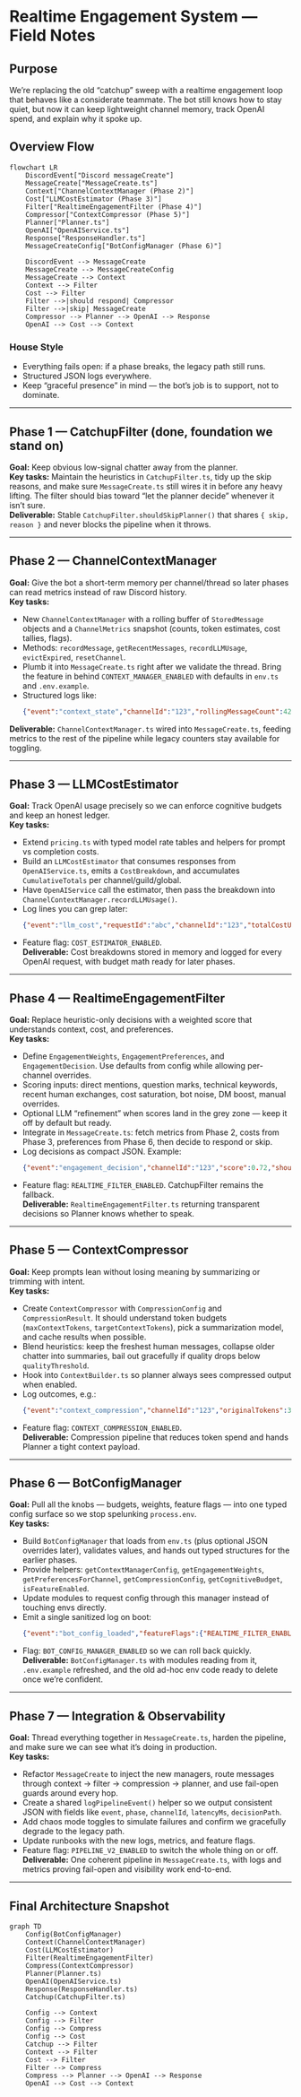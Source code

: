 # Realtime Engagement System — Field Notes

## Purpose
We’re replacing the old “catchup” sweep with a realtime engagement loop that behaves like a considerate teammate. The bot still knows how to stay quiet, but now it can keep lightweight channel memory, track OpenAI spend, and explain why it spoke up.
## Overview Flow
```mermaid
flowchart LR
    DiscordEvent["Discord messageCreate"]
    MessageCreate["MessageCreate.ts"]
    Context["ChannelContextManager (Phase 2)"]
    Cost["LLMCostEstimator (Phase 3)"]
    Filter["RealtimeEngagementFilter (Phase 4)"]
    Compressor["ContextCompressor (Phase 5)"]
    Planner["Planner.ts"]
    OpenAI["OpenAIService.ts"]
    Response["ResponseHandler.ts"]
    MessageCreateConfig["BotConfigManager (Phase 6)"]

    DiscordEvent --> MessageCreate
    MessageCreate --> MessageCreateConfig
    MessageCreate --> Context
    Context --> Filter
    Cost --> Filter
    Filter -->|should respond| Compressor
    Filter -->|skip| MessageCreate
    Compressor --> Planner --> OpenAI --> Response
    OpenAI --> Cost --> Context
```

### House Style
- Everything fails open: if a phase breaks, the legacy path still runs.
- Structured JSON logs everywhere.
- Keep “graceful presence” in mind — the bot’s job is to support, not to dominate.

---

## Phase 1 — CatchupFilter (done, foundation we stand on)
**Goal:** Keep obvious low-signal chatter away from the planner.  
**Key tasks:** Maintain the heuristics in `CatchupFilter.ts`, tidy up the skip reasons, and make sure `MessageCreate.ts` still wires it in before any heavy lifting. The filter should bias toward “let the planner decide” whenever it isn’t sure.  
**Deliverable:** Stable `CatchupFilter.shouldSkipPlanner()` that shares `{ skip, reason }` and never blocks the pipeline when it throws.

---

## Phase 2 — ChannelContextManager
**Goal:** Give the bot a short-term memory per channel/thread so later phases can read metrics instead of raw Discord history.  
**Key tasks:**  
- New `ChannelContextManager` with a rolling buffer of `StoredMessage` objects and a `ChannelMetrics` snapshot (counts, token estimates, cost tallies, flags).  
- Methods: `recordMessage`, `getRecentMessages`, `recordLLMUsage`, `evictExpired`, `resetChannel`.  
- Plumb it into `MessageCreate.ts` right after we validate the thread. Bring the feature in behind `CONTEXT_MANAGER_ENABLED` with defaults in `env.ts` and `.env.example`.  
- Structured logs like:
  ```json
  {"event":"context_state","channelId":"123","rollingMessageCount":42,"flags":[]}
  ```  
**Deliverable:** `ChannelContextManager.ts` wired into `MessageCreate.ts`, feeding metrics to the rest of the pipeline while legacy counters stay available for toggling.

---

## Phase 3 — LLMCostEstimator
**Goal:** Track OpenAI usage precisely so we can enforce cognitive budgets and keep an honest ledger.  
**Key tasks:**  
- Extend `pricing.ts` with typed model rate tables and helpers for prompt vs completion costs.  
- Build an `LLMCostEstimator` that consumes responses from `OpenAIService.ts`, emits a `CostBreakdown`, and accumulates `CumulativeTotals` per channel/guild/global.  
- Have `OpenAIService` call the estimator, then pass the breakdown into `ChannelContextManager.recordLLMUsage()`.  
- Log lines you can grep later:
  ```json
  {"event":"llm_cost","requestId":"abc","channelId":"123","totalCostUsd":0.018,"budgetRemainingUsd":4.7}
  ```  
- Feature flag: `COST_ESTIMATOR_ENABLED`.  
**Deliverable:** Cost breakdowns stored in memory and logged for every OpenAI request, with budget math ready for later phases.

---

## Phase 4 — RealtimeEngagementFilter
**Goal:** Replace heuristic-only decisions with a weighted score that understands context, cost, and preferences.  
**Key tasks:**  
- Define `EngagementWeights`, `EngagementPreferences`, and `EngagementDecision`. Use defaults from config while allowing per-channel overrides.  
- Scoring inputs: direct mentions, question marks, technical keywords, recent human exchanges, cost saturation, bot noise, DM boost, manual overrides.  
- Optional LLM “refinement” when scores land in the grey zone — keep it off by default but ready.  
- Integrate in `MessageCreate.ts`: fetch metrics from Phase 2, costs from Phase 3, preferences from Phase 6, then decide to respond or skip.  
- Log decisions as compact JSON. Example:
  ```json
  {"event":"engagement_decision","channelId":"123","score":0.72,"shouldRespond":true,"reasons":["mention","question"]}
  ```  
- Feature flag: `REALTIME_FILTER_ENABLED`. CatchupFilter remains the fallback.  
**Deliverable:** `RealtimeEngagementFilter.ts` returning transparent decisions so Planner knows whether to speak.

---

## Phase 5 — ContextCompressor
**Goal:** Keep prompts lean without losing meaning by summarizing or trimming with intent.  
**Key tasks:**  
- Create `ContextCompressor` with `CompressionConfig` and `CompressionResult`. It should understand token budgets (`maxContextTokens`, `targetContextTokens`), pick a summarization model, and cache results when possible.  
- Blend heuristics: keep the freshest human messages, collapse older chatter into summaries, bail out gracefully if quality drops below `qualityThreshold`.  
- Hook into `ContextBuilder.ts` so planner always sees compressed output when enabled.  
- Log outcomes, e.g.:
  ```json
  {"event":"context_compression","channelId":"123","originalTokens":3800,"compressedTokens":2100,"ratio":0.55}
  ```  
- Feature flag: `CONTEXT_COMPRESSION_ENABLED`.  
**Deliverable:** Compression pipeline that reduces token spend and hands Planner a tight context payload.

---

## Phase 6 — BotConfigManager
**Goal:** Pull all the knobs — budgets, weights, feature flags — into one typed config surface so we stop spelunking `process.env`.  
**Key tasks:**  
- Build `BotConfigManager` that loads from `env.ts` (plus optional JSON overrides later), validates values, and hands out typed structures for the earlier phases.  
- Provide helpers: `getContextManagerConfig`, `getEngagementWeights`, `getPreferencesForChannel`, `getCompressionConfig`, `getCognitiveBudget`, `isFeatureEnabled`.  
- Update modules to request config through this manager instead of touching envs directly.  
- Emit a single sanitized log on boot:
  ```json
  {"event":"bot_config_loaded","featureFlags":{"REALTIME_FILTER_ENABLED":false}}
  ```  
- Flag: `BOT_CONFIG_MANAGER_ENABLED` so we can roll back quickly.  
**Deliverable:** `BotConfigManager.ts` with modules reading from it, `.env.example` refreshed, and the old ad-hoc env code ready to delete once we’re confident.

---

## Phase 7 — Integration & Observability
**Goal:** Thread everything together in `MessageCreate.ts`, harden the pipeline, and make sure we can see what it’s doing in production.  
**Key tasks:**  
- Refactor `MessageCreate` to inject the new managers, route messages through context → filter → compression → planner, and use fail-open guards around every hop.  
- Create a shared `logPipelineEvent()` helper so we output consistent JSON with fields like `event`, `phase`, `channelId`, `latencyMs`, `decisionPath`.  
- Add chaos mode toggles to simulate failures and confirm we gracefully degrade to the legacy path.  
- Update runbooks with the new logs, metrics, and feature flags.  
- Feature flag: `PIPELINE_V2_ENABLED` to switch the whole thing on or off.  
**Deliverable:** One coherent pipeline in `MessageCreate.ts`, with logs and metrics proving fail-open and visibility work end-to-end.

---

## Final Architecture Snapshot
```mermaid
graph TD
    Config(BotConfigManager)
    Context(ChannelContextManager)
    Cost(LLMCostEstimator)
    Filter(RealtimeEngagementFilter)
    Compress(ContextCompressor)
    Planner(Planner.ts)
    OpenAI(OpenAIService.ts)
    Response(ResponseHandler.ts)
    Catchup(CatchupFilter.ts)

    Config --> Context
    Config --> Filter
    Config --> Compress
    Config --> Cost
    Catchup --> Filter
    Context --> Filter
    Cost --> Filter
    Filter --> Compress
    Compress --> Planner --> OpenAI --> Response
    OpenAI --> Cost --> Context
```
